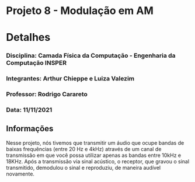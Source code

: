 # Projeto 8 - Modulação em AM

# Detalhes
### Disciplina: Camada Física da Computação - Engenharia da Computação INSPER
### Integrantes: Arthur Chieppe e Luiza Valezim
### Professor: Rodrigo Carareto
### Data: 11/11/2021

## Informações

Nesse projeto, nós tivemos que transmitir um áudio que ocupe bandas de baixas frequências (entre 20 Hz e 4kHz) através de um canal de transmissão em que você possa utilizar apenas as bandas entre 10kHz e 18KHz. Após a transmissão via sinal acústico, o receptor, que gravou o sinal transmitido, demodulou o sinal e reproduziu, de maneira audível novamente. 
